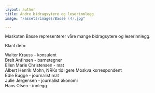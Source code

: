 ```yaml
---
layout: author
title: Andre bidragsytere og leserinnlegg
image: "/assets/images/Basse (4).jpg"

---
```


Maskoten Basse representerer våre mange bidragsytere og leserinnlegg.

Blant dem:

Walter Krauss - konsulent   
Breit Anfinsen - barnetegner  
Ellen Marie Christensen - mat  
Albert Henrik Mohn, NRKs tidligere Moskva korrespondent  
Edle Bugge - journalist mat  
Julie Jørgensen - journalist økonomi  
Hans Olsen - innlegg